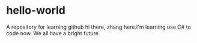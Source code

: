 # hello-world
A repository for learning github
hi there, zhang here.I'm learning use C# to code now.
We all have a bright future.
